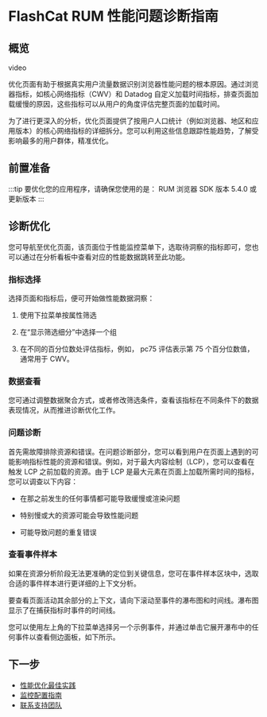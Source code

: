 # FlashCat RUM 性能问题诊断指南

## 概览

video

优化页面有助于根据真实用户流量数据识别浏览器性能问题的根本原因。通过浏览器指标，如核心网络指标（CWV）和 Datadog 自定义加载时间指标，排查页面加载缓慢的原因，这些指标可以从用户的角度评估完整页面的加载时间。

为了进行更深入的分析，优化页面提供了按用户人口统计（例如浏览器、地区和应用版本）的核心网络指标的详细拆分。您可以利用这些信息跟踪性能趋势，了解受影响最多的用户群体，精准优化。

## 前置准备

:::tip
要优化您的应用程序，请确保您使用的是：
RUM 浏览器 SDK 版本 5.4.0 或更新版本
:::

## 诊断优化

您可导航至优化页面，该页面位于性能监控菜单下，选取待洞察的指标即可，您也可以通过在分析看板中查看对应的性能数据跳转至此功能。

### 指标选择

选择页面和指标后，便可开始做性能数据洞察：

1. 使用下拉菜单按属性筛选

2. 在“显示筛选细分”中选择一个组

3. 在不同的百分位数处评估指标，例如， pc75 评估表示第 75 个百分位数值，通常用于 CWV。

### 数据查看

您可通过调整数据聚合方式，或者修改筛选条件，查看该指标在不同条件下的数据表现情况，从而推进诊断优化工作。

### 问题诊断

首先需故障排除资源和错误。在问题诊断部分，您可以看到用户在页面上遇到的可能影响指标性能的资源和错误。例如，对于最大内容绘制（LCP），您可以查看在触发 LCP 之前加载的资源。由于 LCP 是最大元素在页面上加载所需时间的指标，您可以调查以下内容：

- 在那之前发生的任何事情都可能导致缓慢或渲染问题

- 特别慢或大的资源可能会导致性能问题

- 可能导致问题的重复错误

### 查看事件样本

如果在资源分析阶段无法更准确的定位到关键信息，您可在事件样本区块中，选取合适的事件样本进行更详细的上下文分析。

要查看页面活动其余部分的上下文，请向下滚动至事件的瀑布图和时间线。瀑布图显示了在捕获指标时事件的时间线。

您可以使用左上角的下拉菜单选择另一个示例事件，并通过单击它展开瀑布中的任何事件以查看侧边面板，如下所示。

## 下一步

- [性能优化最佳实践](https://docs.flashcat.cloud/zh/flashduty/rum/best-practices/performance-optimization)
- [监控配置指南](https://docs.flashcat.cloud/zh/flashduty/rum/monitoring-setup)
- [联系支持团队](https://support.flashcat.cloud)
